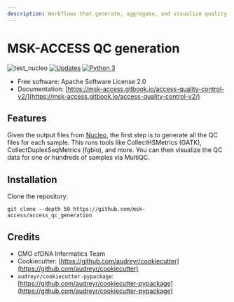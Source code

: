 ```yaml
---
description: Workflows that generate, aggregate, and visualize quality control files for MSK-ACCESS.
---
```


# MSK-ACCESS QC generation

![test_nucleo](https://github.com/msk-access/nucleo/workflows/test_nucleo/badge.svg) [![Updates](https://pyup.io/repos/github/msk-access/nucleo/shield.svg)](https://pyup.io/repos/github/msk-access/nucleo/) [![Python 3](https://pyup.io/repos/github/msk-access/access_qc_generation/python-3-shield.svg)](https://pyup.io/repos/github/msk-access/access_qc_generation/)

- Free software: Apache Software License 2.0
- Documentation: [https://msk-access.gitbook.io/access-quality-control-v2/](https://msk-access.gitbook.io/access-quality-control-v2/)

## Features

Given the output files from [Nucleo](https://github.com/msk-access/nucleo), the first step is to generate all the QC files for each sample. This runs tools like CollectHSMetrics (GATK), CollectDuplexSeqMetrics (fgbio), and more. You can then visualize the QC data for one or hundreds of samples via MultiQC.

## Installation

Clone the repository:

```
git clone --depth 50 https://github.com/msk-access/access_qc_generation
```

## Credits

- CMO cfDNA Informatics Team
- Cookiecutter: [https://github.com/audreyr/cookiecutter](https://github.com/audreyr/cookiecutter)
- `audreyr/cookiecutter-pypackage`: [https://github.com/audreyr/cookiecutter-pypackage](https://github.com/audreyr/cookiecutter-pypackage)
